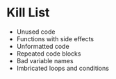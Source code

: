 Kill List
=========
* Unused code
* Functions with side effects
* Unformatted code
* Repeated code blocks
* Bad variable names
* Imbricated loops and conditions
 
 
 
